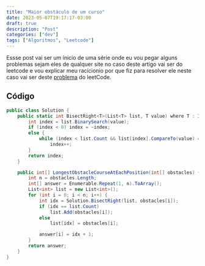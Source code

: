 ```yaml
---
title: "Maior obstáculo de um curso"
date: 2023-05-07T19:17:17-03:00
draft: true
description: "Post"
categories: ["dev"]
tags: ["Algoritmos", "Leetcode"]
---
```


Essse post vai ser um ínicio de uma série onde eu vou pegar alguns problemas sejam eles de qualquer site no caso deste artigo vai ser do leetcode e vou explicar meu racícionio por que fiz para resolver ele neste caso vai ser deste [problema](https://leetcode.com/problems/find-the-longest-valid-obstacle-course-at-each-position/) do leetCode.

## Código

```csharp
public class Solution {
    public static int BisectRight<T>(List<T> list, T value) where T : IComparable<T> {
        int index = list.BinarySearch(value);
        if (index < 0) index = ~index;
        else {
            while (index < list.Count && list[index].CompareTo(value) == 0)
                index++;
        }
        return index;
    }

    public int[] LongestObstacleCourseAtEachPosition(int[] obstacles) {
        int n = obstacles.Length;
        int[] answer = Enumerable.Repeat(1, n).ToArray();
        List<int> list = new List<int>();
        for (int i = 0; i < n; i++) {
            int idx = Solution.BisectRight(list, obstacles[i]);
            if (idx == list.Count)
                list.Add(obstacles[i]);
            else 
                list[idx] = obstacles[i];

            answer[i] = idx + 1;
        }
        return answer;
    }
}
```
